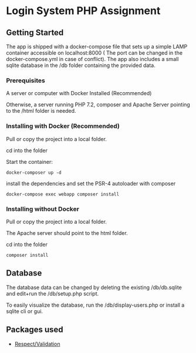 # Login System PHP Assignment

## Getting Started

The app is shipped with a docker-compose file that sets up a simple LAMP container accessible on localhost:8000 ( The port can be changed in the docker-compose.yml in case of conflict).
The app also includes a small sqlite database in the /db folder containing the provided data.

### Prerequisites

A server or computer with Docker Installed (Recommended)

Otherwise, a server running PHP 7.2, composer and Apache Server pointing to the /html folder is needed.

### Installing with Docker (Recommended)

Pull or copy the project into a local folder.

cd into the folder

Start the container:

```
docker-composer up -d
```

install the dependencies and set the PSR-4 autoloader with composer

```
docker-compose exec webapp composer install
```

### Installing without Docker

Pull or copy the project into a local folder.

The Apache server should point to the html folder.

cd into the folder

```
composer install
```

## Database

The database data can be changed by deleting the existing /db/db.sqlite and edit+run the /db/setup.php script.

To easily visualize the database, run the /db/display-users.php or install a sqlite cli or gui.

## Packages used

* [Respect/Validation](https://github.com/Respect/Validation)
